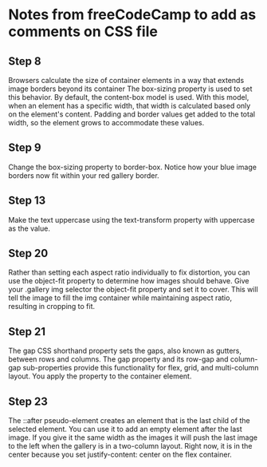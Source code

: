 # Notes from freeCodeCamp to add as comments on CSS file

## Step 8 
Browsers calculate the size of container elements in a way that extends image borders beyond its container
The box-sizing property is used to set this behavior. By default, the content-box model is used. With this model, when an element has a specific width, that width is calculated based only on the element's content. Padding and border values get added to the total width, so the element grows to accommodate these values.

## Step 9
Change the box-sizing property to border-box. Notice how your blue image borders now fit within your red gallery border.

## Step 13
Make the text uppercase using the text-transform property with uppercase as the value.

## Step 20
Rather than setting each aspect ratio individually to fix distortion, you can use the object-fit property to determine how images should behave.
Give your .gallery img selector the object-fit property and set it to cover. This will tell the image to fill the img container while maintaining aspect ratio, resulting in cropping to fit.

## Step 21
The gap CSS shorthand property sets the gaps, also known as gutters, between rows and columns. The gap property and its row-gap and column-gap sub-properties provide this functionality for flex, grid, and multi-column layout. You apply the property to the container element.

## Step 23
The ::after pseudo-element creates an element that is the last child of the selected element. You can use it to add an empty element after the last image. If you give it the same width as the images it will push the last image to the left when the gallery is in a two-column layout. Right now, it is in the center because you set justify-content: center on the flex container.